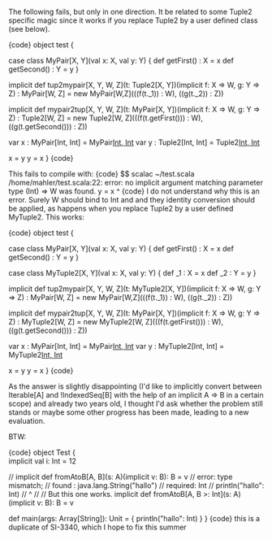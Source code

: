 The following fails, but only in one direction.
It be related to some Tuple2 specific magic since
it works if you replace Tuple2 by a user defined class (see below).

{code}
object test {

 case class MyPair[X, Y](val x: X, val y: Y) {
   def getFirst() : X = x
   def getSecond() : Y = y
 }

 implicit def tup2mypair[X, Y, W, Z](t: Tuple2[X, Y])(implicit f: X
=> W, g: Y => Z)
 : MyPair[W, Z] =
   new MyPair[W,Z](((f(t._1)) : W), ((g(t._2)) : Z))

 implicit def mypair2tup[X, Y, W, Z](t: MyPair[X, Y])(implicit f: X
=> W, g: Y => Z)
 : Tuple2[W, Z] =
   new Tuple2[W, Z](((f(t.getFirst())) : W), ((g(t.getSecond())) : Z))

 var x : MyPair[Int, Int] = MyPair[Int, Int](1,2)
 var y : Tuple2[Int, Int] = Tuple2[Int, Int](1,2)

 x = y
 y = x
}
{code}

This fails to compile with:
{code}
$$ scalac ~/test.scala
/home/mahler/test.scala:22: error: no implicit argument matching
parameter type (Int) => W was found.
 y = x
     ^
{code}
I do not understand why this is an error.
Surely W should bind to Int and and they identity conversion
should be applied, as happens when you replace Tuple2 by a user defined MyTuple2.
This works:

{code}
object test {

 case class MyPair[X, Y](val x: X, val y: Y) {
   def getFirst() : X = x
   def getSecond() : Y = y
 }

 case class MyTuple2[X, Y](val x: X, val y: Y) {
   def _1 : X = x
   def _2 : Y = y
 }

 implicit def tup2mypair[X, Y, W, Z](t: MyTuple2[X, Y])(implicit f: X
=> W, g: Y => Z)
 : MyPair[W, Z] =
   new MyPair[W,Z](((f(t._1)) : W), ((g(t._2)) : Z))

 implicit def mypair2tup[X, Y, W, Z](t: MyPair[X, Y])(implicit f: X
=> W, g: Y => Z)
 : MyTuple2[W, Z] =
   new MyTuple2[W, Z](((f(t.getFirst())) : W), ((g(t.getSecond())) : Z))

 var x : MyPair[Int, Int] = MyPair[Int, Int](1,2)
 var y : MyTuple2[Int, Int] = MyTuple2[Int, Int](1,2)

 x = y
 y = x
}
{code}

As the answer is slightly disappointing (I'd like to implicitly convert between Iterable[A] and !IndexedSeq[B] with the help of an implicit A => B in a certain scope) and already two years old, I thought I'd ask whether the problem still stands or maybe some other progress has been made, leading to a new evaluation.

BTW:

{code}
object Test {  
  implicit val i: Int = 12
 
  // implicit def fromAtoB[A, B](s: A)(implicit v: B): B = v
  // error: type mismatch;
  //  found   : java.lang.String("hallo")
  //  required: Int
  //     println("hallo": Int)
  //             ^
  //
  // But this one works.
  implicit def fromAtoB[A, B >: Int](s: A)(implicit v: B): B = v
  
  def main(args: Array[String]): Unit = {
    println("hallo": Int)
  }
}
{code}
this is a duplicate of SI-3340, which I hope to fix this summer
